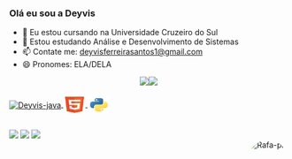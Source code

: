 ### Olá eu sou a Deyvis 




- 🔭 Eu estou cursando na Universidade Cruzeiro do Sul
- 🌱 Estou estudando Análise e Desenvolvimento de Sistemas
- 📫 Contate me: deyvisferreirasantos1@gmail.com 
- 😄 Pronomes: ELA/DELA

<div align="center">
  <a href="https://github.com/DeyvisFerreira">
  <img height="180em" src="https://github-readme-stats.vercel.app/api?username=DeyvisFerreira&show_icons=true&theme=dracula&include_all_commits=true&count_private=true"/><img height="180em" src="https://github-readme-stats.vercel.app/api/top-langs/?username=DeyvisFerreira&layout=compact&langs_count=7&theme=dracula"/>
</div>

<div style="display: inline_block"><br>
  <img align="center" alt="Deyvis-java" height="30" width="40" src="https://cdn.jsdelivr.net/gh/devicons/devicon/icons/java/java-original.svg" />
  <img align="center" alt="Deyvis-HTML" height="30" width="40" src="https://raw.githubusercontent.com/devicons/devicon/master/icons/html5/html5-original.svg">
  <img align="center" alt="Deyvis-Python" height="30" width="40" src="https://raw.githubusercontent.com/devicons/devicon/master/icons/python/python-original.svg"> 

 ##

 <div> 
  <a href="https://www.instagram.com/eusouadeyvis/" target="_blank"><img src="https://img.shields.io/badge/-Instagram-%23E4405F?style=for-the-badge&logo=instagram&logoColor=white" target="_blank"></a>
  <a href = "mailto:deyvisferreirasantos1@gmail.com"><img src="https://img.shields.io/badge/-Gmail-%23333?style=for-the-badge&logo=gmail&logoColor=white" target="_blank"></a>
  <a href="https://www.linkedin.com/in/deyvis-ferreira-b275392b6/" target="_blank"><img src="https://img.shields.io/badge/-LinkedIn-%230077B5?style=for-the-badge&logo=linkedin&logoColor=white" target="_blank"></a> 
</div>

 <link rel="stylesheet" href="https://cdn.jsdelivr.net/gh/devicons/devicon@v2.15.1/devicon.min.css">
          
  <img align="right" alt="Rafa-pic" height="150" style="border-radius:50px;"             src="https://cdn.discordapp.com/attachments/688197334596845606/1222259380360052776/Design_sem_nome.gif?ex=661590c0&is=66031bc0&hm=e38bc45fce8e023609c3d4609ad126655a82e9a4dcdeae44d2867931e149d0ce&">
</div>
 
  
 
